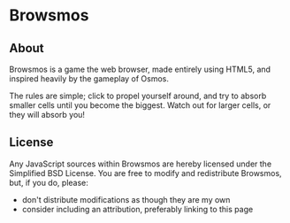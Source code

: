 # Browsmos

## About

Browsmos is a game the web browser, made entirely using HTML5, and inspired 
heavily by the gameplay of Osmos.

The rules are simple; click to propel yourself around, and try to absorb 
smaller cells until you become the biggest. Watch out for larger cells, or 
they will absorb you!

## License

Any JavaScript sources within Browsmos are hereby licensed under the 
Simplified BSD License. You are free to modify and redistribute Browsmos, 
but, if you do, please:

* don't distribute modifications as though they are my own
* consider including an attribution, preferably linking to this page
